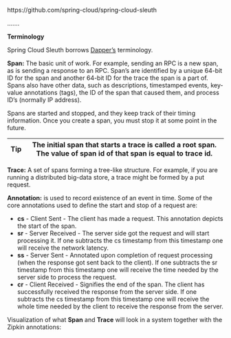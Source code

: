 https:\/\/github.com\/spring-cloud\/spring-cloud-sleuth

.......

**Terminology**

Spring Cloud Sleuth borrows [Dapper’s](http://research.google.com/pubs/pub36356.html) terminology.

**Span:** The basic unit of work. For example, sending an RPC is a new span, as is sending a response to an RPC. Span’s are identified by a unique 64-bit ID for the span and another 64-bit ID for the trace the span is a part of. Spans also have other data, such as descriptions, timestamped events, key-value annotations \(tags\), the ID of the span that caused them, and process ID’s \(normally IP address\).

Spans are started and stopped, and they keep track of their timing information. Once you create a span, you must stop it at some point in the future.

| Tip | The initial span that starts a trace is called a root span. The value of span id of that span is equal to trace id. |
| --- | --- |

**Trace:** A set of spans forming a tree-like structure. For example, if you are running a distributed big-data store, a trace might be formed by a put request.

**Annotation:** is used to record existence of an event in time. Some of the core annotations used to define the start and stop of a request are:

* **cs** - Client Sent - The client has made a request. This annotation depicts the start of the span.
* **sr** - Server Received - The server side got the request and will start processing it. If one subtracts the cs timestamp from this timestamp one will receive the network latency.
* **ss** - Server Sent - Annotated upon completion of request processing \(when the response got sent back to the client\). If one subtracts the sr timestamp from this timestamp one will receive the time needed by the server side to process the request.
* **cr** - Client Received - Signifies the end of the span. The client has successfully received the response from the server side. If one subtracts the cs timestamp from this timestamp one will receive the whole time needed by the client to receive the response from the server.

Visualization of what **Span** and **Trace** will look in a system together with the Zipkin annotations:

